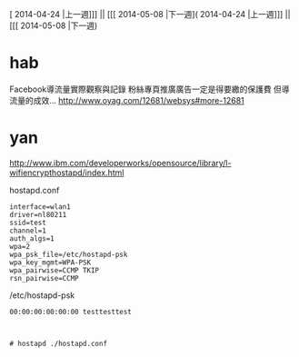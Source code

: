 [ 2014-04-24 |上一週]]] || [[[ 2014-05-08 |下一週]( 2014-04-24 |上一週]]] || [[[ 2014-05-08 |下一週)




# hab

Facebook導流量實際觀察與記錄 粉絲專頁推廣廣告一定是得要繳的保護費 但導流量的成效…
<http://www.oyag.com/12681/websys#more-12681>  


# yan

<http://www.ibm.com/developerworks/opensource/library/l-wifiencrypthostapd/index.html>  

hostapd.conf

    interface=wlan1
    driver=nl80211
    ssid=test
    channel=1
    auth_algs=1
    wpa=2
    wpa_psk_file=/etc/hostapd-psk
    wpa_key_mgmt=WPA-PSK 
    wpa_pairwise=CCMP TKIP
    rsn_pairwise=CCMP



/etc/hostapd-psk


    00:00:00:00:00:00 testtesttest



    # hostapd ./hostapd.conf
